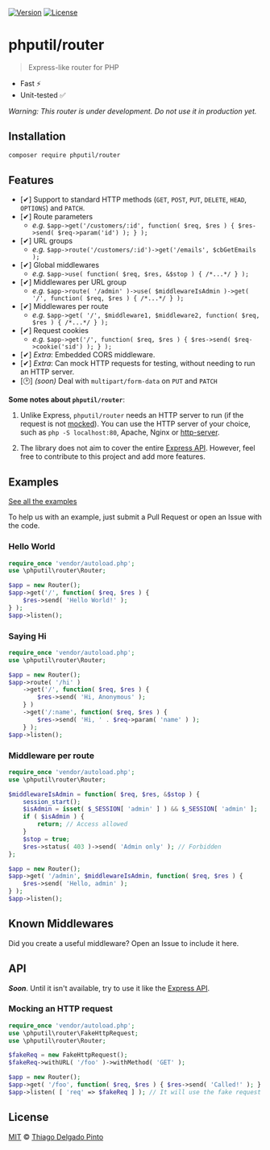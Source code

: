 [![Version](https://poser.pugx.org/phputil/router/v?style=flat-square)](https://packagist.org/packages/phputil/router)
[![License](https://poser.pugx.org/phputil/router/license?style=flat-square)](https://packagist.org/packages/phputil/router)

# phputil/router

> Express-like router for PHP

- Fast ⚡
- Unit-tested ✅

_Warning: This router is under development. Do not use it in production yet._

## Installation

```bash
composer require phputil/router
```

## Features

- [✔] Support to standard HTTP methods (`GET`, `POST`, `PUT`, `DELETE`, `HEAD`, `OPTIONS`) and `PATCH`.
- [✔] Route parameters
    - _e.g._ `$app->get('/customers/:id', function( $req, $res ) { $res->send( $req->param('id') ); } );`
- [✔] URL groups
    - _e.g._ `$app->route('/customers/:id')->get('/emails', $cbGetEmails );`
- [✔] Global middlewares
    - _e.g._ `$app->use( function( $req, $res, &$stop ) { /*...*/ } );`
- [✔] Middlewares per URL group
    - _e.g._ `$app->route( '/admin' )->use( $middlewareIsAdmin )->get( '/', function( $req, $res ) { /*...*/ } );`
- [✔] Middlewares per route
    - _e.g._ `$app->get( '/', $middleware1, $middleware2, function( $req, $res ) { /*...*/ } );`
- [✔] Request cookies
    - _e.g._ `$app->get('/', function( $req, $res ) { $res->send( $req->cookie('sid') ); } );`
- [✔] _Extra_: Embedded CORS middleware.
- [✔] _Extra_: Can mock HTTP requests for testing, without needing to run an HTTP server.
- [🕑] _(soon)_ Deal with `multipart/form-data` on `PUT` and `PATCH`


**Some notes about `phputil/router`**:

1. Unlike Express, `phputil/router` needs an HTTP server to run (if the request is not [mocked](#mocking-an-http-request)). You can use the HTTP server of your choice, such as `php -S localhost:80`, Apache, Nginx or [http-server](https://www.npmjs.com/package/http-server).

2. The library does not aim to cover the entire [Express API](https://expressjs.com/en/api.html). However, feel free to contribute to this project and add more features.

## Examples

[See all the examples](https://github.com/thiagodp/router/tree/main/examples/)

To help us with an example, just submit a Pull Request or open an Issue with the code.

### Hello World

```php
require_once 'vendor/autoload.php';
use \phputil\router\Router;

$app = new Router();
$app->get('/', function( $req, $res ) {
    $res->send( 'Hello World!' );
} );
$app->listen();
```

### Saying Hi

```php
require_once 'vendor/autoload.php';
use \phputil\router\Router;

$app = new Router();
$app->route( '/hi' )
    ->get('/', function( $req, $res ) {
        $res->send( 'Hi, Anonymous' );
    } )
    ->get('/:name', function( $req, $res ) {
        $res->send( 'Hi, ' . $req->param( 'name' ) );
    } );
$app->listen();
```

### Middleware per route

```php
require_once 'vendor/autoload.php';
use \phputil\router\Router;

$middlewareIsAdmin = function( $req, $res, &$stop ) {
    session_start();
    $isAdmin = isset( $_SESSION[ 'admin' ] ) && $_SESSION[ 'admin' ];
    if ( $isAdmin ) {
        return; // Access allowed
    }
    $stop = true;
    $res->status( 403 )->send( 'Admin only' ); // Forbidden
};

$app = new Router();
$app->get( '/admin', $middlewareIsAdmin, function( $req, $res ) {
    $res->send( 'Hello, admin' );
} );
$app->listen();
```

## Known Middlewares

Did you create a useful middleware? Open an Issue to include it here.

## API

**_Soon_**. Until it isn't available, try to use it like the [Express API](https://expressjs.com/pt-br/4x/api.html).


### Mocking an HTTP request

```php
require_once 'vendor/autoload.php';
use \phputil\router\FakeHttpRequest;
use \phputil\router\Router;

$fakeReq = new FakeHttpRequest();
$fakeReq->withURL( '/foo' )->withMethod( 'GET' );

$app = new Router();
$app->get( '/foo', function( $req, $res ) { $res->send( 'Called!' ); } );
$app->listen( [ 'req' => $fakeReq ] ); // It will use the fake request and call /foo
```

## License

[MIT](LICENSE) © [Thiago Delgado Pinto](https://github.com/thiagodp)
